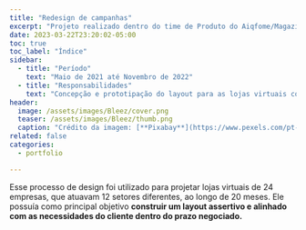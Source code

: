 ```yaml
---
title: "Redesign de campanhas"
excerpt: "Projeto realizado dentro do time de Produto do Aiqfome/Magazine Luiza"
date: 2023-03-22T23:20:02-05:00
toc: true
toc_label: "Índice"
sidebar:
  - title: "Período"
    text: "Maio de 2021 até Novembro de 2022"
  - title: "Responsabilidades"
    text: "Concepção e prototipação do layout para as lojas virtuais com base nos dados levantados sobre o comportamento do usuário e no conceito da experiência buscada pela marca do cliente."
header:
  image: /assets/images/Bleez/cover.png
  teaser: /assets/images/Bleez/thumb.png
  caption: "Crédito da imagem: [**Pixabay**](https://www.pexels.com/pt-br/@pixabay)"
related: false
categories:
  - portfolio

---
```


Esse processo de design foi utilizado para projetar lojas virtuais de 24 empresas, que atuavam 12 setores diferentes, ao longo de 20 meses. Ele possuía como principal objetivo **construir um layout assertivo e alinhado com as necessidades do cliente dentro do prazo negociado.**
